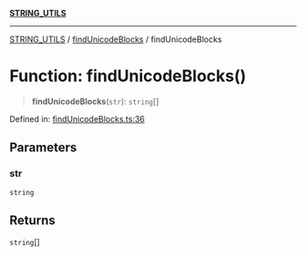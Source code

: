 [**STRING_UTILS**](../../README.md)

***

[STRING_UTILS](../../README.md) / [findUnicodeBlocks](../README.md) / findUnicodeBlocks

# Function: findUnicodeBlocks()

> **findUnicodeBlocks**(`str`): `string`[]

Defined in: [findUnicodeBlocks.ts:36](https://github.com/dailker/everyutil/blob/8ebd741383aff061deffff96bf58a9059d1b9944/src/string/findUnicodeBlocks.ts#L36)

## Parameters

### str

`string`

## Returns

`string`[]
